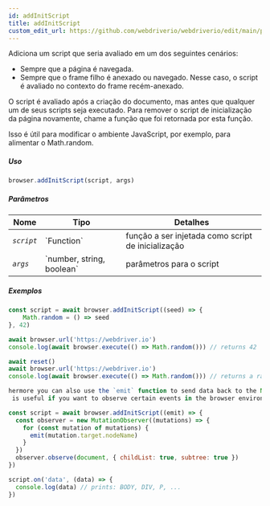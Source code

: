```yaml
---
id: addInitScript
title: addInitScript
custom_edit_url: https://github.com/webdriverio/webdriverio/edit/main/packages/webdriverio/src/commands/browser/addInitScript.ts
---
```


Adiciona um script que seria avaliado em um dos seguintes cenários:

- Sempre que a página é navegada.
- Sempre que o frame filho é anexado ou navegado. Nesse caso, o script é avaliado no
  contexto do frame recém-anexado.

O script é avaliado após a criação do documento, mas antes que qualquer um de seus scripts seja executado.
Para remover o script de inicialização da página novamente, chame a função que foi
retornada por esta função.

Isso é útil para modificar o ambiente JavaScript, por exemplo, para alimentar o Math.random.

##### Uso

```js
browser.addInitScript(script, args)
```

##### Parâmetros

<table>
  <thead>
    <tr>
      <th>Nome</th><th>Tipo</th><th>Detalhes</th>
    </tr>
  </thead>
  <tbody>
    <tr>
      <td><code><var>script</var></code></td>
      <td>`Function`</td>
      <td>função a ser injetada como script de inicialização</td>
    </tr>
    <tr>
      <td><code><var>args</var></code></td>
      <td>`number, string, boolean`</td>
      <td>parâmetros para o script</td>
    </tr>
  </tbody>
</table>

##### Exemplos

```js title="addInitScript.js"
const script = await browser.addInitScript((seed) => {
    Math.random = () => seed
}, 42)

await browser.url('https://webdriver.io')
console.log(await browser.execute(() => Math.random())) // returns 42

await reset()
await browser.url('https://webdriver.io')
console.log(await browser.execute(() => Math.random())) // returns a random number

hermore you can also use the `emit` function to send data back to the Node.js environment.
 is useful if you want to observe certain events in the browser environment, e.g.:

```

```js title="addInitScriptWithEmit.js"
const script = await browser.addInitScript((emit) => {
  const observer = new MutationObserver((mutations) => {
    for (const mutation of mutations) {
      emit(mutation.target.nodeName)
    }
  })
  observer.observe(document, { childList: true, subtree: true })
})

script.on('data', (data) => {
  console.log(data) // prints: BODY, DIV, P, ...
})
```